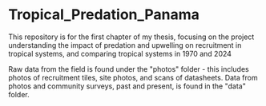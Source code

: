 # Tropical_Predation_Panama
This repository is for the first chapter of my thesis, focusing on the project understanding the impact of predation and upwelling on recruitment in tropical systems, and comparing tropical systems in 1970 and 2024

Raw data from the field is found under the "photos" folder - this includes photos of recruitment tiles, site photos, and scans of datasheets. Data from photos and community surveys, past and present, is found in the "data" folder. 